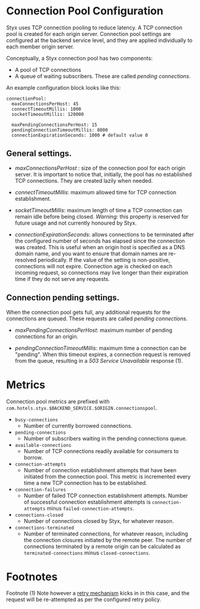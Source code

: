# Connection Pool Configuration

Styx uses TCP connection pooling to reduce latency. A TCP connection pool
is created for each origin server. Connection pool settings are configured at 
the backend service level, and they are applied individually to each member 
origin server.

Conceptually, a Styx connection pool has two components: 
  * A pool of TCP connections
  * A queue of waiting subscribers. These are called *pending connections*.

An example configuration block looks like this:

    connectionPool:      
      maxConnectionsPerHost: 45
      connectTimeoutMillis: 1000
      socketTimeoutMillis: 120000
      
      maxPendingConnectionsPerHost: 15
      pendingConnectionTimeoutMillis: 8000
      connectionExpirationSeconds: 1000 # default value 0


## General settings.
* *maxConnectionsPerHost* : size of the connection pool for each origin server. 
It is important to notice that, initially,  the pool has no established TCP connections. 
They are created lazily when needed.

* *connectTimeoutMillis*: maximum allowed time for TCP connection establishment.
* *socketTimeoutMillis*: maximum length of time a TCP connection can remain idle before being closed. 
*Warning:* this property is reserved for future usage and not currently honoured by Styx.

* *connectionExpirationSeconds*: allows connections to be terminated after the configured number of seconds has elapsed since the connection was created.
This is useful when an origin host is specified as a DNS domain name, and you want to ensure that domain names are re-resolved periodically.
If the value of the setting is non-positive, connections will not expire. 
Connection age is checked on each incoming request, so connections may live longer than their expiration time if they do not serve any requests.

## Connection pending settings.

When the connection pool gets full, any additional requests 
for the connections are queued. 
These requests are called *pending connections*. 

* *maxPendingConnectionsPerHost*: maximum number of pending connections for an origin.

* *pendingConnectionTimeoutMillis*: maximum time a connection can be "pending". 
When this timeout expires, a connection request is removed from the queue,
 resulting in a *503 Service Unavailable* response (1).

# Metrics

Connection pool metrics are prefixed with `com.hotels.styx.$BACKEND_SERVICE.$ORIGIN.connectionspool`.

 - `busy-connections` 
     - Number of currently borrowed connections.     
 - `pending-connections` 
     - Number of subscribers waiting in the pending connections queue.                                     
 - `available-connections` 
     - Number of TCP connections readily available for consumers to borrow.
 - `connection-attempts`
     - Number of connection establishment attempts that have been initiated from the
       connection pool. This metric is incremented every time a new TCP connection 
       has to be established.
 - `connection-failures`      
     - Number of failed TCP connection establishment attempts. Number of successful
      connection establishment attempts is `connection-attempts` minus `failed-connection-attempts`.        
 - `connections-closed`
     - Number of connections closed by Styx, for whatever reason.
 - `connections-terminated`
     - Number of terminated connections, for whatever reason, including the connection
       closures initiated by the remote peer. The number of connections terminated by a 
       remote origin can be calculated as `terminated-connections` minus `closed-connections`.
       
# Footnotes

Footnote (1) Note however a [retry mechanism](configure-health-checks.md) kicks in
in this case, and the request will be re-attempted as per the configured retry policy.
